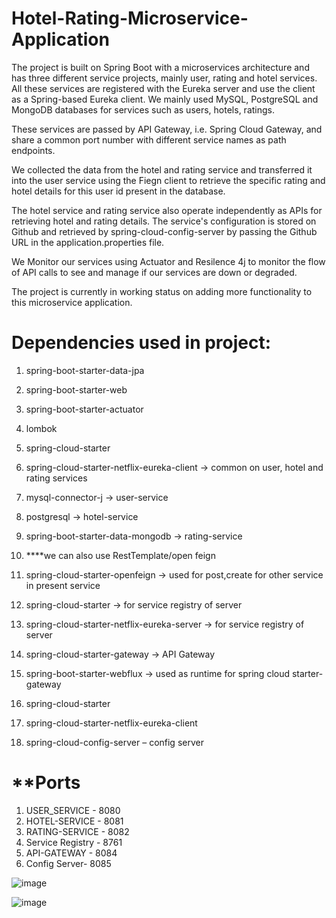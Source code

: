 # Hotel-Rating-Microservice-Application
The project is built on Spring Boot with a microservices architecture and has three different service projects, mainly user, rating and hotel services. All these services are registered with the Eureka server and use the client as a Spring-based Eureka client. We mainly used MySQL, PostgreSQL and MongoDB databases for services such as users, hotels, ratings.

These services are passed by API Gateway, i.e. Spring Cloud Gateway, and share a common port number with different service names as path endpoints.

We collected the data from the hotel and rating service and transferred it into the user service using the Fiegn client to retrieve the specific rating and hotel details for this user id present in the database. 

The hotel service and rating service also operate independently as APIs for retrieving hotel and rating details. The service's configuration is stored on Github and retrieved by spring-cloud-config-server by passing the Github URL in the application.properties file.

We Monitor our services using Actuator and Resilence 4j to monitor the flow of API calls to see and manage if our services are down or degraded.

The project is currently in working status on adding more functionality to this microservice application.


# Dependencies used in project:

1.	spring-boot-starter-data-jpa
2.	spring-boot-starter-web
3.	spring-boot-starter-actuator
4.	lombok
5.	spring-cloud-starter
6.	spring-cloud-starter-netflix-eureka-client -> common on user, hotel and rating services

7.	mysql-connector-j -> user-service

8.	postgresql -> hotel-service

9.	spring-boot-starter-data-mongodb -> rating-service

10.	****we can also use RestTemplate/open feign

11.	spring-cloud-starter-openfeign -> used for post,create for other service in present service
12.	spring-cloud-starter -> for service registry of server
13.	spring-cloud-starter-netflix-eureka-server -> for service registry of server

14.	spring-cloud-starter-gateway -> API Gateway
15.	spring-boot-starter-webflux -> used as runtime for spring cloud starter-gateway
16.	spring-cloud-starter
17.	spring-cloud-starter-netflix-eureka-client
18.	spring-cloud-config-server – config server


# ******Ports****

1.	USER_SERVICE - 		8080
2.	HOTEL-SERVICE - 	8081
3.	RATING-SERVICE - 	8082
4.	Service Registry - 	8761
5.	API-GATEWAY - 		8084
6.	Config Server- 	8085


![image](https://user-images.githubusercontent.com/54195987/209779467-9052a715-8f61-4780-b085-d5c86105216c.png)


![image](https://user-images.githubusercontent.com/54195987/209779424-9d7028e2-ce11-4042-85c3-d7a45bbd69cf.png)


 

 


